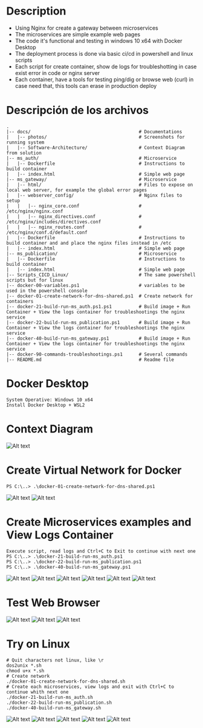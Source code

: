 # Description

- Using Nginx for create a gateway between microservices
- The microservices are simple example web pages
- The code it's functional and testing in windows 10 x64 with Docker Desktop
- The deployment process is done via basic ci/cd in powershell and linux scripts 
- Each script for create container, show de logs for troubleshotting in case exist error in code or nginx server
- Each container, have a tools for testing ping/dig or browse web (curl) in case need that, this tools can erase in production deploy

# Descripción de los archivos
    .
    |-- docs/                                        # Documentations
    |   |-- photos/                                  # Screenshots for running system
    |   |-- Software-Architecture/                   # Context Diagram from solution
    |-- ms_auth/                                     # Microservice
    |   |-- Dockerfile                               # Instructions to build container
    |   |-- index.html                               # Simple web page
    |-- ms_gateway/                                  # Microservice
    |   |-- html/                                    # Files to expose on local web server, for example the global error pages
    |   |-- webserver_config/                        # Nginx files to setup
    |   |   |-- nginx_core.conf                      # /etc/nginx/nginx.conf
    |   |   |-- nginx_directives.conf                # /etc/nginx/includes/directives.conf
    |   |   |-- nginx_routes.conf                    # /etc/nginx/conf.d/default.conf
    |   |-- Dockerfile                               # Instructions to build container and and place the nginx files instead in /etc
    |   |-- index.html                               # Simple web page
    |-- ms_publication/                              # Microservice
    |   |-- Dockerfile                               # Instructions to build container
    |   |-- index.html                               # Simple web page
    |-- Scripts_CICD_Linux/                          # The same powershell scripts but for linux
    |-- docker-00-variables.ps1                      # variables to be used in the powershell console
    |-- docker-01-create-network-for-dns-shared.ps1  # Create network for containers
    |-- docker-21-build-run-ms_auth.ps1.ps1          # Build image + Run Container + View the logs container for troubleshootings the nginx service
    |-- docker-22-build-run-ms_publication.ps1       # Build image + Run Container + View the logs container for troubleshootings the nginx service
    |-- docker-40-build-run-ms_gateway.ps1           # Build image + Run Container + View the logs container for troubleshootings the nginx service
    |-- docker-90-commands-troubleshootings.ps1      # Several commands
    |-- README.md                                    # Readme file
    
# Docker Desktop

```console
System Operative: Windows 10 x64
Install Docker Desktop + WSL2
```

# Context Diagram
![Alt text](/docs/Software-Architecture/Context_and_infrastructure_Diagram.png?raw=true)

# Create Virtual Network for Docker
```console
PS C:\..> .\docker-01-create-network-for-dns-shared.ps1
```
![Alt text](/docs/photos/01.Create-Network/Screenshot_1.png?raw=true)
![Alt text](/docs/photos/01.Create-Network/Screenshot_2.png?raw=true)

# Create Microservices examples and View Logs Container
```console
Execute script, read logs and Ctrl+C to Exit to continue with next one
PS C:\..> .\docker-21-build-run-ms_auth.ps1
PS C:\..> .\docker-22-build-run-ms_publication.ps1
PS C:\..> .\docker-40-build-run-ms_gateway.ps1
```
![Alt text](/docs/photos/02.Create-Microservice-View-Logs-Container/Screenshot_1.png?raw=true)
![Alt text](/docs/photos/02.Create-Microservice-View-Logs-Container/Screenshot_2.png?raw=true)
![Alt text](/docs/photos/02.Create-Microservice-View-Logs-Container/Screenshot_3.png?raw=true)
![Alt text](/docs/photos/02.Create-Microservice-View-Logs-Container/Screenshot_4.png?raw=true)
![Alt text](/docs/photos/02.Create-Microservice-View-Logs-Container/Screenshot_5.png?raw=true)
![Alt text](/docs/photos/02.Create-Microservice-View-Logs-Container/Screenshot_6.png?raw=true)

# Test Web Browser
![Alt text](/docs/photos/03.Test-Web-Browser/Screenshot_1.png?raw=true)
![Alt text](/docs/photos/03.Test-Web-Browser/Screenshot_2.png?raw=true)
![Alt text](/docs/photos/03.Test-Web-Browser/Screenshot_3.png?raw=true)

# Try on Linux
```console
# Quit characters not linux, like \r 
dos2unix *.sh
chmod u+x *.sh
# Create network
./docker-01-create-network-for-dns-shared.sh
# Create each microservices, view logs and exit with Ctrl+C to continue whith next one
./docker-21-build-run-ms_auth.sh
./docker-22-build-run-ms_publication.sh
./docker-40-build-run-ms_gateway.sh
```
![Alt text](/docs/photos/04.Try-On-Linux/Screenshot_1.png?raw=true)
![Alt text](/docs/photos/04.Try-On-Linux/Screenshot_2.png?raw=true)
![Alt text](/docs/photos/04.Try-On-Linux/Screenshot_3.png?raw=true)
![Alt text](/docs/photos/04.Try-On-Linux/Screenshot_4.png?raw=true)
![Alt text](/docs/photos/04.Try-On-Linux/Screenshot_5.png?raw=true)

